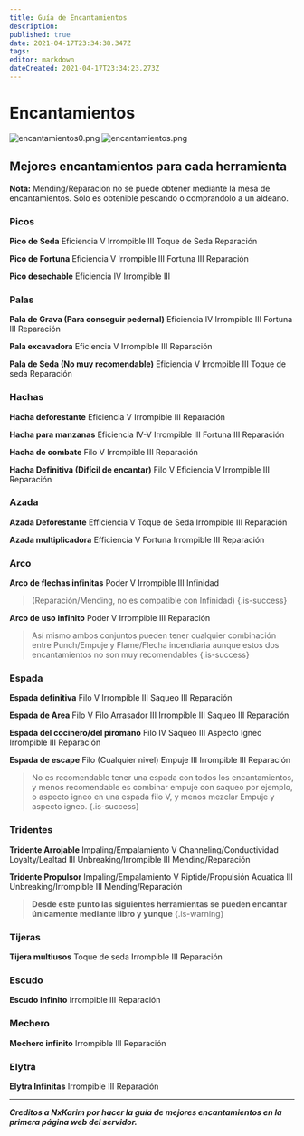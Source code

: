 ```yaml
---
title: Guía de Encantamientos
description: 
published: true
date: 2021-04-17T23:34:38.347Z
tags: 
editor: markdown
dateCreated: 2021-04-17T23:34:23.273Z
---
```


# Encantamientos

![encantamientos0.png](/img/encantamientos0.png)
![encantamientos.png](/img/encantamientos.png)

## Mejores encantamientos para cada herramienta
**Nota:** Mending/Reparacion no se puede obtener mediante la mesa de encantamientos. Solo es obtenible pescando o comprandolo a un aldeano.

### Picos
**Pico de Seda**
Eficiencia V 
Irrompible III 
Toque de Seda 
Reparación  
 
**Pico de Fortuna**
Eficiencia V 
Irrompible III 
Fortuna III 
Reparación  
 
**Pico desechable**
Eficiencia IV 
Irrompible III 
 
### Palas
**Pala de Grava (Para conseguir pedernal)**
Eficiencia IV 
Irrompible III 
Fortuna III 
Reparación 
 
**Pala excavadora**
Eficiencia V 
Irrompible III 
Reparación 
 
**Pala de Seda (No muy recomendable)**
Eficiencia V 
Irrompible III 
Toque de seda 
Reparación 
 
### Hachas 
 
**Hacha deforestante**
Eficiencia V 
Irrompible III 
Reparación 
 
**Hacha para manzanas**
Eficiencia IV-V 
Irrompible III 
Fortuna III 
Reparación 

**Hacha de combate**
Filo V 
Irrompible III 
Reparación 
 
**Hacha Definitiva (Difícil de encantar)**
Filo V 
Eficiencia V 
Irrompible III 
Reparación 
 
### Azada
**Azada Deforestante**
Efficiencia V
Toque de Seda
Irrompible III 
Reparación 

**Azada multiplicadora**
Efficiencia V
Fortuna
Irrompible III 
Reparación 

### Arco

**Arco de flechas infinitas**
Poder V 
Irrompible III 
Infinidad 
>(Reparación/Mending, no es compatible con Infinidad) 
{.is-success}
 
**Arco de uso infinito**
Poder V 
Irrompible III 
Reparación  
 
> Así mismo ambos conjuntos pueden tener cualquier combinación entre Punch/Empuje y Flame/Flecha incendiaria aunque estos dos encantamientos no son muy recomendables 
{.is-success}
 
### Espada
**Espada definitiva**
Filo V 
Irrompible III 
Saqueo III 
Reparación 
 
**Espada de Area**
Filo V 
Filo Arrasador III 
Irrompible III 
Saqueo III 
Reparación  
 
**Espada del cocinero/del piromano**
Filo IV 
Saqueo III 
Aspecto Igneo  
Irrompible III 
Reparación 
 
**Espada de escape**
Filo (Cualquier nivel) 
Empuje III 
Irrompible III 
Reparación 
>No es recomendable tener una espada con todos los encantamientos, y menos recomendable es combinar empuje con saqueo por ejemplo, o aspecto igneo en una espada filo V, y menos mezclar Empuje y aspecto igneo. 
{.is-success}

### Tridentes 

**Tridente Arrojable**
Impaling/Empalamiento V
Channeling/Conductividad 
Loyalty/Lealtad III
Unbreaking/Irrompible III
Mending/Reparación

**Tridente Propulsor**
Impaling/Empalamiento V
Riptide/Propulsión Acuatica III
Unbreaking/Irrompible III
Mending/Reparación

> **Desde este punto las siguientes herramientas se pueden encantar únicamente mediante libro y yunque**
{.is-warning}
  
### Tijeras 
 
**Tijera multiusos**
Toque de seda 
Irrompible III 
Reparación 
 
### Escudo
**Escudo infinito**
Irrompible III 
Reparación 
 
### Mechero 
 
**Mechero infinito** 
Irrompible III 
Reparación 
 
### Elytra

**Elytra Infinitas**
Irrompible III 
Reparación 

---

***Creditos a NxKarim por hacer la guía de mejores encantamientos en la primera página web del servidor.***